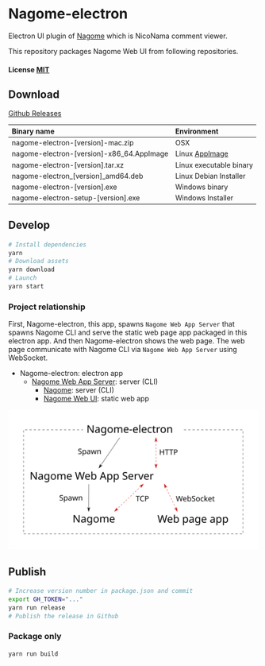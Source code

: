 Nagome-electron
===============

Electron UI plugin of [Nagome](https://github.com/diginatu/nagome) which is NicoNama comment viewer.

This repository packages Nagome Web UI from following repositories.

#### License [MIT](LICENSE)


Download
--------

[Github Releases](https://github.com/diginatu/nagome-electron/releases/latest)

Binary name | Environment
:-|:-
nagome-electron-[version]-mac.zip | OSX
nagome-electron-[version]-x86_64.AppImage | Linux [AppImage](https://appimage.org/)
nagome-electron-[version].tar.xz | Linux executable binary
nagome-electron\_[version]\_amd64.deb | Linux Debian Installer
nagome-electron-[version].exe | Windows binary
nagome-electron-setup-[version].exe | Windows Installer


Develop
-------

``` sh
# Install dependencies
yarn
# Download assets
yarn download
# Launch
yarn start
```

### Project relationship

First, Nagome-electron, this app, spawns `Nagome Web App Server` that spawns Nagome CLI and serve the static web page app packaged in this electron app.
And then Nagome-electron shows the web page.
The web page communicate with Nagome CLI via `Nagome Web App Server` using WebSocket.

* Nagome-electron: electron app
    * [Nagome Web App Server](https://github.com/diginatu/nagome-webapp_server): server (CLI)
        * [Nagome](https://github.com/diginatu/nagome): server (CLI)
        * [Nagome Web UI](https://github.com/diginatu/nagome-webui): static web app

![Relationship diagram](./relationship_diagram.svg)


Publish
-------

``` sh
# Increase version number in package.json and commit
export GH_TOKEN="..."
yarn run release
# Publish the release in Github
```

### Package only

```
yarn run build
```
